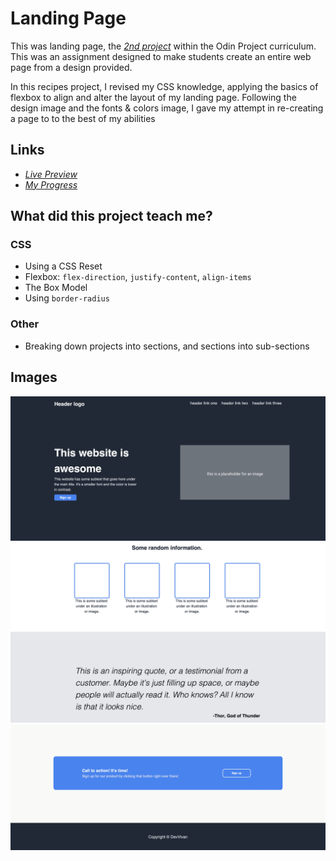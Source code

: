 # Landing Page

This was landing page, the [*2nd project*](https://www.theodinproject.com/lessons/foundations-landing-page) within the Odin Project curriculum. This was an assignment designed to make students create an entire web page from a design provided.

In this recipes project, I revised my CSS knowledge, applying the basics of flexbox to align and alter the layout of my landing page. Following the design image and the fonts & colors image, I gave my attempt in re-creating a page to to the best of my abilities

## Links

- [*Live Preview*](https://devvivan.github.io/odin-landing-page/)
- [*My Progress*](https://github.com/DevVivan/odin-project)

## What did this project teach me?

### CSS

- Using a CSS Reset
- Flexbox: `flex-direction`, `justify-content`, `align-items`
- The Box Model
- Using `border-radius`

### Other

- Breaking down projects into sections, and sections into sub-sections

## Images

![Main Page 1](screenshots/screenshot-1.png)
![Main Page 2](screenshots/screenshot-2.png)
![Main Page 3](screenshots/screenshot-3.png)
